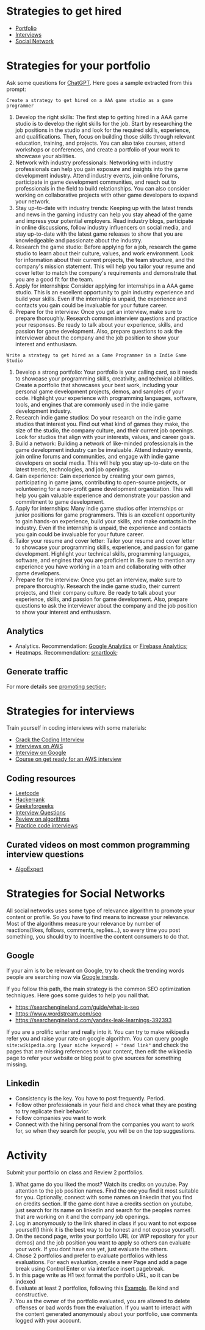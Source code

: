 # Strategies to get hired

- [Portfolio](#strategies-for-your-portfolio)
- [Interviews](#strategies-for-interviews)
- [Social Network](#strategies-for-social-networks)

# Strategies for your portfolio

Ask some questions for [ChatGPT](https://chat.openai.com/chat). Here goes a sample extracted from this prompt:

```
Create a strategy to get hired on a AAA game studio as a game programmer
```

1. Develop the right skills: The first step to getting hired in a AAA game studio is to develop the right skills for the job. Start by researching the job positions in the studio and look for the required skills, experience, and qualifications. Then, focus on building those skills through relevant education, training, and projects. You can also take courses, attend workshops or conferences, and create a portfolio of your work to showcase your abilities.
2. Network with industry professionals: Networking with industry professionals can help you gain exposure and insights into the game development industry. Attend industry events, join online forums, participate in game development communities, and reach out to professionals in the field to build relationships. You can also consider working on collaborative projects with other game developers to expand your network.
3. Stay up-to-date with industry trends: Keeping up with the latest trends and news in the gaming industry can help you stay ahead of the game and impress your potential employers. Read industry blogs, participate in online discussions, follow industry influencers on social media, and stay up-to-date with the latest game releases to show that you are knowledgeable and passionate about the industry.
4. Research the game studio: Before applying for a job, research the game studio to learn about their culture, values, and work environment. Look for information about their current projects, the team structure, and the company's mission statement. This will help you tailor your resume and cover letter to match the company's requirements and demonstrate that you are a good fit for the team.
5. Apply for internships: Consider applying for internships in a AAA game studio. This is an excellent opportunity to gain industry experience and build your skills. Even if the internship is unpaid, the experience and contacts you gain could be invaluable for your future career.
6. Prepare for the interview: Once you get an interview, make sure to prepare thoroughly. Research common interview questions and practice your responses. Be ready to talk about your experience, skills, and passion for game development. Also, prepare questions to ask the interviewer about the company and the job position to show your interest and enthusiasm.

```
Write a strategy to get hired as a Game Programmer in a Indie Game Studio
```

1. Develop a strong portfolio: Your portfolio is your calling card, so it needs to showcase your programming skills, creativity, and technical abilities. Create a portfolio that showcases your best work, including your personal game development projects, demos, and samples of your code. Highlight your experience with programming languages, software, tools, and engines that are commonly used in the indie game development industry.
2. Research indie game studios: Do your research on the indie game studios that interest you. Find out what kind of games they make, the size of the studio, the company culture, and their current job openings. Look for studios that align with your interests, values, and career goals.
3. Build a network: Building a network of like-minded professionals in the game development industry can be invaluable. Attend industry events, join online forums and communities, and engage with indie game developers on social media. This will help you stay up-to-date on the latest trends, technologies, and job openings.
4. Gain experience: Gain experience by creating your own games, participating in game jams, contributing to open-source projects, or volunteering for a non-profit game development organization. This will help you gain valuable experience and demonstrate your passion and commitment to game development.
5. Apply for internships: Many indie game studios offer internships or junior positions for game programmers. This is an excellent opportunity to gain hands-on experience, build your skills, and make contacts in the industry. Even if the internship is unpaid, the experience and contacts you gain could be invaluable for your future career.
6. Tailor your resume and cover letter: Tailor your resume and cover letter to showcase your programming skills, experience, and passion for game development. Highlight your technical skills, programming languages, software, and engines that you are proficient in. Be sure to mention any experience you have working in a team and collaborating with other game developers.
7. Prepare for the interview: Once you get an interview, make sure to prepare thoroughly. Research the indie game studio, their current projects, and their company culture. Be ready to talk about your experience, skills, and passion for game development. Also, prepare questions to ask the interviewer about the company and the job position to show your interest and enthusiasm.

## Analytics

- Analytics. Recommendation: [Google Analytics](https://analytics.google.com/) or [Firebase Analytics](https://firebase.google.com/products/analytics);
- Heatmaps. Recommendation: [smartlook](https://www.smartlook.com/website-heatmap-tool/);

## Generate traffic

For more details see [promoting section](portfolio/12-promoting/README.md);

# Strategies for interviews

Train yourself in coding interviews with some materials:
- [Crack the Coding Interview](https://amzn.to/3W1ICea)
- [Interviews on AWS](https://www.amazon.jobs/en/landing_pages/software-development-topics)
- [Interview on Google](https://www.geeksforgeeks.org/google-interview-preparation-for-software-engineer-a-complete-guide/)
- [Course on get ready for an AWS interview](https://www.amazon.jobs/en/software-development-interview-prep#/)

## Coding resources

- [Leetcode](https://leetcode.com/problemset/all) 
- [Hackerrank](https://www.hackerrank.com/dashboard)
- [Geeksforgeeks](https://www.geeksforgeeks.org/)
- [Interview Questions](https://www.youtube.com/watch?v=il_t1WVLNxk&list=PLqM7alHXFySGqCvcwfqqMrteqWukz9ZoE&ab_channel=GeeksforGeeks)
- [Review on algorithms](https://www.youtube.com/channel/UCxX9wt5FWQUAAz4UrysqK9A)
- [Practice code interviews](https://www.geeksforgeeks.org/practice-for-cracking-any-coding-interview/)

## Curated videos on most common programming interview questions

- [AlgoExpert](https://www.algoexpert.io/)

# Strategies for Social Networks

All social networks uses some type of relevance algorithm to promote your content or profile. So you have to find means to increase your relevance. Most of the algorithms measure your relevance by number of reactions(likes, follows, comments, replies...), so every time you post something, you should try to incentive the content consumers to do that.

## Google

If your aim is to be relevant on Google, try to check the trending words people are searching now via [Google trends](https://trends.google.com/trends/explore). 

If you follow this path, the main strategy is the common SEO optimization techniques. Here goes some guides to help you nail that.

- https://searchengineland.com/guide/what-is-seo
- https://www.wordstream.com/seo
- https://searchengineland.com/yandex-leak-learnings-392393

If you are a prolific writer and really into it. You can try to make wikipedia refer you and raise your rate on google algorithm. You can query google `site:wikipedia.org [your niche keyword] + "dead link"` and check the pages that are missing references to your content, then edit the wikipedia page to refer your website or blog post to give sources for something missing. 

## Linkedin

- Consistency is the key. You have to post frequently. Period. 
- Follow other professionals in your field and check what they are posting to try replicate their behavior.
- Follow companies you want to work
- Connect with the hiring personal from the companies you want to work for, so when they search for people, you will be on the top suggestions.

# Activity

Submit your portfolio on class and Review 2 portfolios.

1. What game do you liked the most? Watch its credits on youtube. Pay attention to the job position names. Find the one you find it most suitable for you. Optionally, connect with some names on linkedin that you find on credits section. If the game dont have a credits section on youtube, just search for its name on linkedin and search for the peoples names that are working on it and the company job openings.
2. Log in anonymously to the link shared in class if you want to not expose yourself(I think it is the best way to be honest and not expose yourself).
3. On the second page, write your portfolio URL (or WiP repository for your demos) and the job position you want to apply so others can evaluate your work. If you dont have one yet, just evaluate the others.
4. Chose 2 portfolios and prefer to evaluate portfolios with less evaluations. For each evaluation, create a new Page and add a page break using Control Enter or via interface insert pagebreak.
5. In this page write as H1 text format the portfolio URL, so it can be indexed
6. Evaluate at least 2 portfolios, following this [Example](../02-cases/example.com.md). Be kind and constructive.
7. You as the owner of the portfolio evaluated, you are allowed to delete offenses or bad words from the evaluation. If you want to interact with the content generated anonymously about your portfolio, use comments logged with your account.
